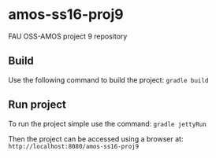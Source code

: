 # amos-ss16-proj9
FAU OSS-AMOS project 9 repository

## Build
Use the following command to build the project:
`gradle build`

## Run project
To run the project simple use the command:
`gradle jettyRun`

Then the project can be accessed using a browser at:
`http://localhost:8080/amos-ss16-proj9`
